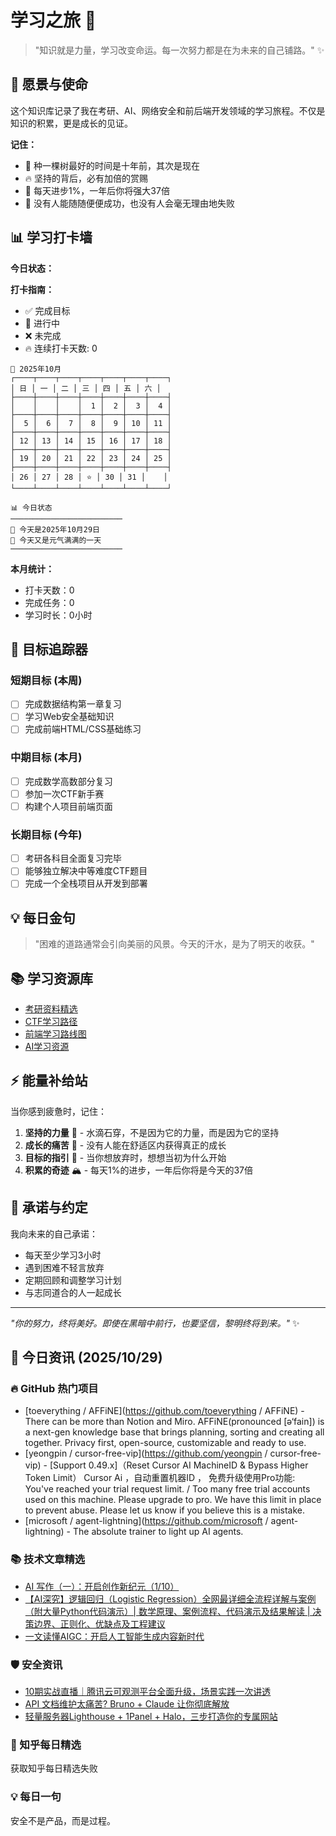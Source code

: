 # 学习之旅 🚀

> "知识就是力量，学习改变命运。每一次努力都是在为未来的自己铺路。" ✨

## 🌟 愿景与使命

这个知识库记录了我在考研、AI、网络安全和前后端开发领域的学习旅程。不仅是知识的积累，更是成长的见证。

**记住：**

- 🌱 种一棵树最好的时间是十年前，其次是现在
- 🔥 坚持的背后，必有加倍的赏赐
- 💪 每天进步1%，一年后你将强大37倍
- 🌈 没有人能随随便便成功，也没有人会毫无理由地失败

## 📊 学习打卡墙

**今日状态：**

**打卡指南：**

- ✅ 完成目标
- 🔄 进行中
- ❌ 未完成
- 🔥 连续打卡天数: 0

<!-- CALENDAR_START -->
```
📅 2025年10月
┌────┬────┬────┬────┬────┬────┬────┐
│ 日 │ 一 │ 二 │ 三 │ 四 │ 五 │ 六 │
├────┼────┼────┼────┼────┼────┼────┤
│    │    │    │  1 │  2 │  3 │  4 │
├────┼────┼────┼────┼────┼────┼────┤
│  5 │  6 │  7 │  8 │  9 │ 10 │ 11 │
├────┼────┼────┼────┼────┼────┼────┤
│ 12 │ 13 │ 14 │ 15 │ 16 │ 17 │ 18 │
├────┼────┼────┼────┼────┼────┼────┤
│ 19 │ 20 │ 21 │ 22 │ 23 │ 24 │ 25 │
├────┼────┼────┼────┼────┼────┼────┤
│ 26 │ 27 │ 28 │ ⭐ │ 30 │ 31 │    │
└────┴────┴────┴────┴────┴────┴────┘
```

```
📊 今日状态
─────────────────────────
🌟 今天是2025年10月29日
🌈 今天又是元气满满的一天
─────────────────────────
```
<!-- CALENDAR_END -->

**本月统计：**
- 打卡天数：0
- 完成任务：0
- 学习时长：0小时

## 🎯 目标追踪器

### 短期目标 (本周)

- [ ] 完成数据结构第一章复习
- [ ] 学习Web安全基础知识
- [ ] 完成前端HTML/CSS基础练习

### 中期目标 (本月)

- [ ] 完成数学高数部分复习
- [ ] 参加一次CTF新手赛
- [ ] 构建个人项目前端页面

### 长期目标 (今年)

- [ ] 考研各科目全面复习完毕
- [ ] 能够独立解决中等难度CTF题目
- [ ] 完成一个全栈项目从开发到部署

## 💡 每日金句

> "困难的道路通常会引向美丽的风景。今天的汗水，是为了明天的收获。"

## 📚 学习资源库

- [考研资料精选](https://github.com/topics/kaoyan)
- [CTF学习路径](https://ctf-wiki.org/)
- [前端学习路线图](https://roadmap.sh/frontend)
- [AI学习资源](https://github.com/microsoft/AI-For-Beginners)

## ⚡ 能量补给站

当你感到疲惫时，记住：

1. **坚持的力量** 🌊 - 水滴石穿，不是因为它的力量，而是因为它的坚持
2. **成长的痛苦** 🌵 - 没有人能在舒适区内获得真正的成长
3. **目标的指引** 🧭 - 当你想放弃时，想想当初为什么开始
4. **积累的奇迹** 🏔️ - 每天1%的进步，一年后你将是今天的37倍

## 🤝 承诺与约定

我向未来的自己承诺：

- 每天至少学习3小时
- 遇到困难不轻言放弃
- 定期回顾和调整学习计划
- 与志同道合的人一起成长

---

*"你的努力，终将美好。即使在黑暗中前行，也要坚信，黎明终将到来。"* ✨

<!-- DAILY_INFO_START -->

## 📰 今日资讯 (2025/10/29)

### 🔥 GitHub 热门项目
- [toeverything / AFFiNE](https://github.com/toeverything / AFFiNE) - There can be more than Notion and Miro. AFFiNE(pronounced [ə‘fain]) is a next-gen knowledge base that brings planning, sorting and creating all together. Privacy first, open-source, customizable and ready to use.
- [yeongpin / cursor-free-vip](https://github.com/yeongpin / cursor-free-vip) - [Support 0.49.x]（Reset Cursor AI MachineID & Bypass Higher Token Limit） Cursor Ai ，自动重置机器ID ， 免费升级使用Pro功能: You've reached your trial request limit. / Too many free trial accounts used on this machine. Please upgrade to pro. We have this limit in place to prevent abuse. Please let us know if you believe this is a mistake.
- [microsoft / agent-lightning](https://github.com/microsoft / agent-lightning) - The absolute trainer to light up AI agents.

### 📚 技术文章精选
- [AI 写作（一）：开启创作新纪元（1/10）](https://blog.csdn.net/beautifulmemory/article/details/143527993)
- [【AI深究】逻辑回归（Logistic Regression）全网最详细全流程详解与案例（附大量Python代码演示）| 数学原理、案例流程、代码演示及结果解读 | 决策边界、正则化、优缺点及工程建议](https://blog.csdn.net/ai_aijiang/article/details/148775168)
- [一文读懂AIGC：开启人工智能生成内容新时代](https://blog.csdn.net/fhkk55/article/details/148163144)

### 🛡️ 安全资讯
- [10期实战直播｜腾讯云可观测平台全面升级，场景实践一次讲透](https://cloud.tencent.com/developer/article/2579953)
- [API 文档维护太痛苦? Bruno + Claude 让你彻底解放](https://cloud.tencent.com/developer/article/2580003)
- [轻量服务器Lighthouse + 1Panel + Halo，三步打造你的专属网站](https://cloud.tencent.com/developer/article/2579528)

### 🌟 知乎每日精选
获取知乎每日精选失败

### 💡 每日一句
安全不是产品，而是过程。
<!-- DAILY_INFO_END -->
